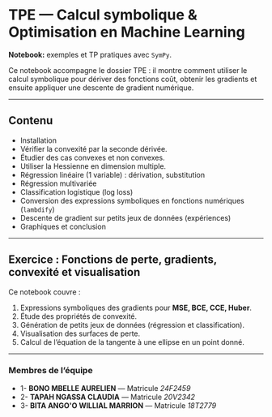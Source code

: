 
# TPE — Calcul symbolique & Optimisation en Machine Learning

**Notebook:** exemples et TP pratiques avec `SymPy`.

Ce notebook accompagne le dossier TPE : il montre comment utiliser le calcul symbolique pour dériver
des fonctions coût, obtenir les gradients et ensuite appliquer une descente de gradient numérique.

---

## Contenu

* Installation
* Vérifier la convexité par la seconde dérivée.
* Étudier des cas convexes et non convexes.
* Utiliser la Hessienne en dimension multiple.
* Régression linéaire (1 variable) : dérivation, substitution
* Régression multivariée
* Classification logistique (log loss)
* Conversion des expressions symboliques en fonctions numériques (`lambdify`)
* Descente de gradient sur petits jeux de données (expériences)
* Graphiques et conclusion

---

## Exercice : Fonctions de perte, gradients, convexité et visualisation

Ce notebook couvre :

1. Expressions symboliques des gradients pour **MSE, BCE, CCE, Huber**.
2. Étude des propriétés de convexité.
3. Génération de petits jeux de données (régression et classification).
4. Visualisation des surfaces de perte.
5. Calcul de l’équation de la tangente à une ellipse en un point donné.

---

### Membres de l’équipe

* 1- **BONO MBELLE AURELIEN** — Matricule *24F2459*
* 2- **TAPAH NGASSA CLAUDIA** — Matricule *20V2342*
* 3- **BITA ANGO'O WILLIAL MARRION** — Matricule *18T2779*

 
